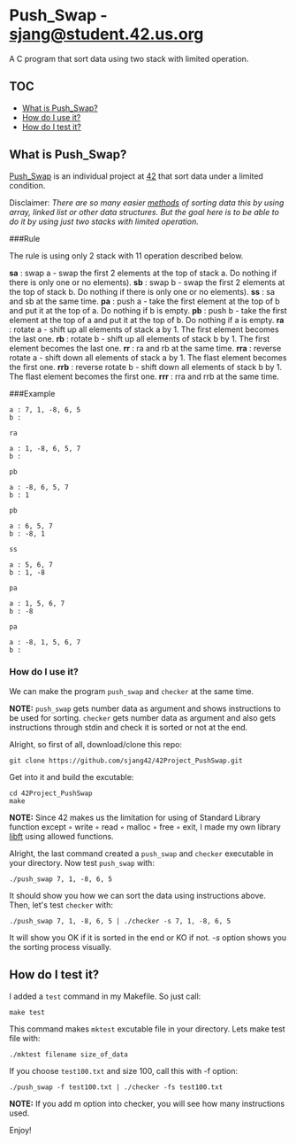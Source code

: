 # Push_Swap - sjang@student.42.us.org

A C program that sort data using two stack with limited operation.

## TOC
* [What is Push_Swap?](##what-is-Push_Swap)
* [How do I use it?](##how-do-i-use-it)
* [How do I test it?](##how-do-i-test-it)

## What is Push_Swap?

[Push_Swap][1] is an individual project at [42][2] that sort data under a limited condition.

Disclaimer: *There are so many easier [methods][4] of sorting data this by using array, linked list or other data structures. But the goal here is to be able to do it by using just two stacks with limited operation.*

###Rule

The rule is using only 2 stack with 11 operation described below.

**sa** :	swap a - swap the first 2 elements at the top of stack a. Do nothing if there
			is only one or no elements).
**sb** :	swap b - swap the first 2 elements at the top of stack b. Do nothing if there
			is only one or no elements).
**ss** :	sa and sb at the same time.
**pa** :	push a - take the first element at the top of b and put it at the top of a. Do
			nothing if b is empty.
**pb** :	push b - take the first element at the top of a and put it at the top of b. Do
			nothing if a is empty.
**ra** :	rotate a - shift up all elements of stack a by 1. The first element becomes
			the last one.
**rb** :	rotate b - shift up all elements of stack b by 1. The first element becomes
			the last one.
**rr** :	ra and rb at the same time.
**rra** :	reverse rotate a - shift down all elements of stack a by 1. The flast element
			becomes the first one.
**rrb** :	reverse rotate b - shift down all elements of stack b by 1. The flast element
		becomes the first one.
**rrr** :	rra and rrb at the same time.

###Example 
  
    a : 7, 1, -8, 6, 5
    b :
`ra`

    a : 1, -8, 6, 5, 7
    b :
`pb`

    a : -8, 6, 5, 7
    b : 1
`pb`

    a : 6, 5, 7
    b : -8, 1
`ss`

    a : 5, 6, 7
    b : 1, -8
`pa`

    a : 1, 5, 6, 7
    b : -8
`pa`

    a : -8, 1, 5, 6, 7
    b :

### How do I use it?

We can make the program `push_swap` and `checker` at the same time.

**NOTE:** `push_swap` gets number data as argument and shows instructions to be used for sorting. `checker` gets number data as argument and also gets instructions through stdin and check it is sorted or not at the end.

Alright, so first of all, download/clone this repo:

	git clone https://github.com/sjang42/42Project_PushSwap.git

Get into it and build the excutable:
	
	cd 42Project_PushSwap
	make

**NOTE:** Since 42 makes us the limitation for using of Standard Library function except ◦ write
◦ read ◦ malloc ◦ free ◦ exit, I made my own library [libft][3] using allowed functions.

Alright, the last command created a `push_swap` and `checker` executable in your directory. Now test `push_swap` with:

	./push_swap 7, 1, -8, 6, 5

It should show you how we can sort the data using instructions above. Then, let's test `checker` with:

	./push_swap 7, 1, -8, 6, 5 | ./checker -s 7, 1, -8, 6, 5

It will show you OK if it is sorted in the end or KO if not. *-s* option shows you the sorting process visually.

## How do I test it?

I added a `test` command in my Makefile. So just call:

	make test

This command makes `mktest` excutable file in your directory. Lets make test file with:

	./mktest filename size_of_data

If you choose `test100.txt` and size 100, call this with -f option:

	./push_swap -f test100.txt | ./checker -fs test100.txt

**NOTE:** If you add m option into checker, you will see how many instructions used.

Enjoy!

[1]: https://github.com/sjang42/42Project_GetNextLine/blob/master/get_next_line.en.pdf
[2]: http://42.us.org "42 USA"
[3]: https://github.com/sjang42/42Project_Libft
[4]: https://en.wikipedia.org/wiki/Sorting_algorithm
